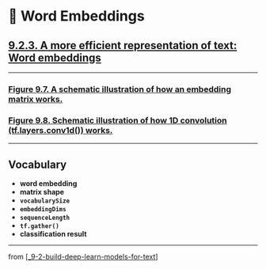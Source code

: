 # 🧬 Word Embeddings

## [**9.2.3.** A more efficient representation of text: Word embeddings](https://livebook.manning.com/book/deep-learning-with-javascript/chapter-9/117)

---

### [**Figure 9.7.** A schematic illustration of how an embedding matrix works.](https://livebook.manning.com/book/deep-learning-with-javascript/chapter-9/ch09fig07)

### [**Figure 9.8.** Schematic illustration of how 1D convolution (tf.layers.conv1d()) works.](https://livebook.manning.com/book/deep-learning-with-javascript/chapter-9/ch09fig08)

---

## **Vocabulary**

- **word embedding**
- **matrix shape**
- **`vocabularySize`**
- **`embeddingDims`**
- **`sequenceLength`**
- **`tf.gather()`**
- **classification result**

---

from [[_9-2-build-deep-learn-models-for-text]]

[//begin]: # "Autogenerated link references for markdown compatibility"
[_9-2-build-deep-learn-models-for-text]: _9-2-build-deep-learn-models-for-text.md "🧬 Text Deep Learn Models"
[//end]: # "Autogenerated link references"
